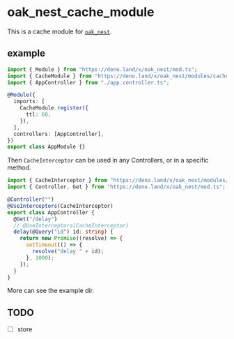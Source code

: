 # oak_nest_cache_module

This is a cache module for [`oak_nest`](https://deno.land/x/oak_nest).

## example

```typescript
import { Module } from "https://deno.land/x/oak_nest/mod.ts";
import { CacheModule } from "https://deno.land/x/oak_nest/modules/cache/mod.ts";
import { AppController } from "./app.controller.ts";

@Module({
  imports: [
    CacheModule.register({
      ttl: 60,
    }),
  ],
  controllers: [AppController],
})
export class AppModule {}
```

Then `CacheInterceptor` can be used in any Controllers, or in a specific method.

```ts
import { CacheInterceptor } from "https://deno.land/x/oak_nest/modules/cache/mod.ts";
import { Controller, Get } from "https://deno.land/x/oak_nest/mod.ts";

@Controller("")
@UseInterceptors(CacheInterceptor)
export class AppController {
  @Get("/delay")
  // @UseInterceptors(CacheInterceptor)
  delay(@Query("id") id: string) {
    return new Promise((resolve) => {
      setTimeout(() => {
        resolve("delay " + id);
      }, 1000);
    });
  }
}
```

More can see the example dir.

## TODO

- [ ] store
